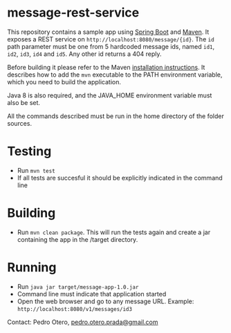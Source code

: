 # message-rest-service

This repository contains a sample app using [Spring Boot][1] and [Maven][2]. It exposes a REST service on `http://localhost:8080/message/{id}`. The `id` path parameter must be one from 5 hardcoded message ids, named `id1`, `id2`, `id3`, `id4` and `id5`. Any other id returns a 404 reply.

Before building it please refer to the Maven [installation instructions][3]. It describes how to add the `mvn` executable to the PATH environment variable, which you need to build the application.

Java 8 is also required, and the JAVA_HOME environment variable must also be set.

All the commands described must be run in the home directory of the folder sources.

# Testing

- Run `mvn test`
- If all tests are succesful it should be explicitly indicated in the command line

# Building

- Run `mvn clean package`. This will run the tests again and create a jar containing the app in the /target directory.

# Running

- Run `java jar target/message-app-1.0.jar`
- Command line must indicate that application started
- Open the web browser and go to any message URL. Example: `http://localhost:8080/v1/messages/id3`

Contact: Pedro Otero, [pedro.otero.prada@gmail.com][4]

[1]:https://projects.spring.io/spring-boot/
[2]:https://maven.apache.org/
[3]:https://maven.apache.org/install.html
[4]:mailto:pedro.otero.prada@gmail.com
